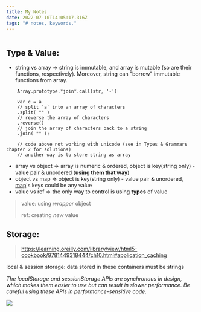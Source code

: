 ```yaml
---
title: My Notes
date: 2022-07-10T14:05:17.316Z
tags: "# notes, keywords,"
---
```

![]()

## Type & Value:

* string vs array => string is immutable, and array is mutable (so are their functions, respectively). Moreover, string can "borrow" immutable functions from array.

```
    Array.prototype.*join*.call(str, '-')

    var c = a
    // split `a` into an array of characters
    .split( "" )
    // reverse the array of characters
    .reverse()
    // join the array of characters back to a string
    .join( "" );

    // code above not working with unicode (see in Types & Grammars chapter 2 for solutions)
    // another way is to store string as array
```

* array vs object => array is numeric & ordered, object is key(string only) - value pair & unordered (**using them that way**) 
* object vs map => object is key(string only) - value pair & unordered, [map](https://developer.mozilla.org/en-US/docs/Web/JavaScript/Reference/Global_Objects/Map)'s keys could be any value
* value vs ref => the only way to control is using **types** of value

> value: using *wrapper* object
>
> ref: creating *new* value 

## Storage:

> <https://learning.oreilly.com/library/view/html5-cookbook/9781449318444/ch10.html#application_caching>

local & session storage: data stored in these containers must be strings

*The localStorage and sessionStorage APIs are synchronous in design, which makes them easier to use but can result in slower performance. Be careful using these APIs in performance-sensitive code.*

![](/assets/screen-shot-2022-07-12-at-11.29.13.png)
